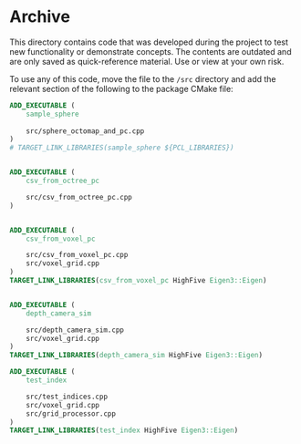 # Archive

This directory contains code that was developed during the project to test new functionality or demonstrate concepts. The contents are outdated and are only saved as quick-reference material. Use or view at your own risk.

To use any of this code, move the file to the `/src` directory and add the relevant section of the following to the package CMake file:

```CMake
ADD_EXECUTABLE (
    sample_sphere 
    
    src/sphere_octomap_and_pc.cpp
)
# TARGET_LINK_LIBRARIES(sample_sphere ${PCL_LIBRARIES})


ADD_EXECUTABLE ( 
    csv_from_octree_pc 

    src/csv_from_octree_pc.cpp
)


ADD_EXECUTABLE (
    csv_from_voxel_pc

    src/csv_from_voxel_pc.cpp
    src/voxel_grid.cpp
)
TARGET_LINK_LIBRARIES(csv_from_voxel_pc HighFive Eigen3::Eigen)


ADD_EXECUTABLE (
    depth_camera_sim 

    src/depth_camera_sim.cpp
    src/voxel_grid.cpp
)
TARGET_LINK_LIBRARIES(depth_camera_sim HighFive Eigen3::Eigen)

ADD_EXECUTABLE (
    test_index 

    src/test_indices.cpp
    src/voxel_grid.cpp
    src/grid_processor.cpp
)
TARGET_LINK_LIBRARIES(test_index HighFive Eigen3::Eigen)
```

